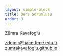 ```yaml
---
layout: simple-block
title: Ders Sorumlusu
order: 3
---
```

Zümra Kavafoglu  
  
zdemir@hacettepe.edu.tr  
[zumrakavafoglu.github.io](https://zumrakavafoglu.github.io)
